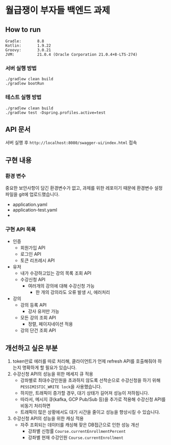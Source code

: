 # 월급쟁이 부자들 백엔드 과제

## How to run

```shell
Gradle:       8.8
Kotlin:       1.9.22
Groovy:       3.0.21
JVM:          21.0.4 (Oracle Corporation 21.0.4+8-LTS-274)
```

### 서버 실행 방법

```shell
./gradlew clean build
./gradlew bootRun
```

### 테스트 실행 방법

```shell
./gradlew clean build
./gradlew test -Dspring.profiles.active=test  
```

## API 문서

서버 실행 후 `http://localhost:8080/swagger-ui/index.html` 접속

## 구현 내용

### 환경 변수

중요한 보안사항이 담긴 환경변수가 없고, 과제를 위한 레포이기 때문에 환경변수 설정 파일을 git에 업로드했습니다.

- application.yaml
- application-test.yaml
-

### 구현 API 목록

- 인증
    - 회원가입 API
    - 로그인 API
    - 토큰 리프레시 API
- 유저
    - 내가 수강하고있는 강의 목록 조회 API
    - 수강신청 API
        - 여러개의 강의에 대해 수강신청 가능
            - 한 개의 강의라도 오류 발생 시, 에러처리
- 강의
    - 강의 등록 API
        - 강사 유저만 가능
    - 모든 강의 조회 API
        - 정렬, 페이지네이션 적용
    - 강의 단건 조회 API

## 개선하고 싶은 부분

1. token만료 에러를 따로 처리해, 클라이언트가 언제 refresh API를 호출해줘야 하는지 명확하게 할 필요가 있습니다.
2. 수강신청 API의 성능을 위한 메세지 큐 적용
    - 강좌별로 최대수강인원을 초과하지 않도록 선착순으로 수강신청을 하기 위해 `PESSIMISTIC_WRITE lock`을 사용했습니다.
    - 하지만, 트래픽이 증가할 경우, 대기 상태가 길어져 성능이 저하됩니다.
    - 따라서, 메시지 큐(kafka, GCP Pub/Sub 등)을 추가로 적용해 수강신청 API를 비동기 처리하면
    - 트래픽이 많은 상황에서도 대기 시간을 줄이고 성능을 향상시킬 수 있습니다.
3. 수강신청 API의 성능을 위한 캐싱 적용
    - 자주 조회되는 데이터를 캐싱해 잦은 DB접근으로 인한 성능 개선
        - 강좌별 신청률 `Course.currentEnrollmentPercent`
        - 강좌별 현재 수강인원 `Course.currentEnrollment`
